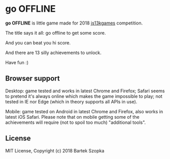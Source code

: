 go OFFLINE
==========

**go OFFLINE** is little game made for 2018 [js13kgames](https://2018.js13kgames.com/) competition.

The title says it all: go offline to get some score.

And you can beat you hi score.

And there are 13 silly achievements to unlock.

Have fun :)

## Browser support

Desktop: game tested and works in latest Chrome and Firefox; Safari seems to pretend it's always online which makes the game impossible to play; not tested in IE nor Edge (which in theory supports all APIs in use).

Mobile: game tested on Android in latest Chrome and Firefox, also works in latest iOS Safari. Please note that on mobile getting some of the achievements will require (not to spoil too much) "additional tools".

## License

MIT License, Copyright (c) 2018 Bartek Szopka
